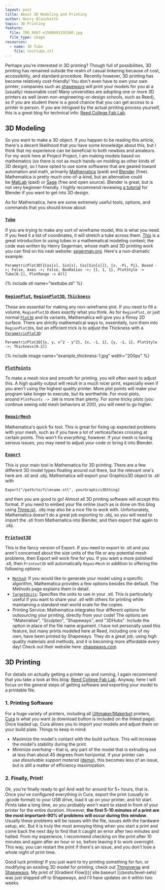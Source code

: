 ```yaml
---
layout: post
title: About 3D Modeling and Printing
author: Henry Blanchette
topic: 3D Printing
feature:
  file: IMG_9567-e1500091335360.jpg
  file_type: image
resources:
  - name: 3D Tube
    file: testtube.stl
---
```


Perhaps you're interested in 3D printing? Though full of possibilities, 3D printing has remained outside the realm of casual tinkering because of cost, accessibility, and standard procedure. Recently however, 3D printing has become relatively cost-friendly! You don't even have to own your own printer; companies such as [shapeways](http://www.shapeways.com/) will print your models for you at a (usually) reasonable cost! Many universities are adopting one or more 3D printers as well (even non-engineering-or-design schools, such as Reed), so if you are student there is a good chance that you can get access to a printer in person. If you are intrigued by the actual printing process yourself, this is a great blog for technical info: [Reed College Fab Lab](http://blogs.reed.edu/digital-fabs/2015/02/02/welcome-to-the-fab-lab/).<!--more-->

## 3D Modeling

So you want to make a 3D object. If you happen to be reading this article, there's a decent likelihood that you have some knowledge about this, but I think that my experience can be beneficial to both newbies and amateurs. For my work here at Project Project, I am making models based on mathematics (so there is not as much hands-on molding as other kinds of 3D design), so I have opted to use some softwares that are geared toward automation and math, primarily [Mathematica](http://www.wolfram.com/mathematica/) (paid) and [Blender](https://www.blender.org/) (free). Mathematica is pretty much one-of-a-kind, but an alternative could be <a href="https://www.mathworks.com/products/matlab.html">MatLab</a> (paid) or <a href="http://www.sagemath.org/">Sage</a> (free and open source). Blender is great, but is not very beginner-friendly. I highly recommend reviewing <a href="https://www.blenderguru.com/tutorials/blender-beginner-tutorial-series">a tutorial</a> for Blender if you want to get into 3D design.

As for Mathematica, here are some extremely useful tools, options, and commands that you should know about:

### [`Tube`](http://reference.wolfram.com/language/ref/Tube.html)

If you are trying to make any sort of wireframe model, this is what you need. If you feed it a list of coordinates, it will stretch a tube across them. <a href="https://math.okstate.edu/people/segerman/papers/3d_printed_visualisation.pdf">This</a> is a great introduction to using tubes in a mathematical modeling context; the code was written by Henry Segerman, whose math and 3D printing work you can find on his neat website: <a href="http://www.segerman.org/">segerman.org</a>. Here's a non-dramatic example:

```
ParametricPlot3D[{Cos[x], Sin[x], Cos[Sin[x]]}, {x, -Pi, Pi}, Boxed ->; False, Axes ->; False, BoxRatios ->; {1, 1, 1}, PlotStyle -> Tube[0.1], PlotRange -> All]
```

{% include stl name="testtube.stl" %}

### [`RegionPlot`](http://reference.wolfram.com/language/ref/RegionPlot.html), [`RegionPlot3D`](http://reference.wolfram.com/language/ref/RegionPlot3D.html), [`Thickness`](http://reference.wolfram.com/language/ref/Thickness.html.en)

These are essential for making any non-wireframe plot. If you need to fill a volume, `RegionPlot3D` does exactly what you think. As for `RegionPlot`, or just normal [`Plot3D`](http://reference.wolfram.com/language/ref/Plot3D.html) and its variants, Mathematica will give you a flimsy 2D surface. There are strictly mathematical ways to, essentially, turn them into `RegionPlot3D`s, but an efficient trick is to adjust the Thickness with a [`ParametricPlot3D`](http://reference.wolfram.com/language/ref/ParametricPlot3D.html):

```
ParametricPlot3D[{x, y, x^2 - y^2}, {x, -1, 1}, {y, -1, 1}, PlotStyle ->; Thickness[0.2]]
```

{% include image name="example_thickness-1.jpg" width="200px" %}

### [`PlotPoints`](http://reference.wolfram.com/language/ref/PlotPoints.html)

To make a mesh nice and smooth for printing, you will often want to adjust this. A high quality output will result in a much nicer print, especially even if you aren't using the highest quality printer. More plot points will make your program take longer to execute, but its worthwhile. For most plots, around `PlotPoints -> 200` is more than plenty. For some tricky plots (you continue seeing odd mesh behaviors at 200), you will need to go higher.

### [`RepairMesh`](http://reference.wolfram.com/language/ref/RepairMesh.html)

Mathematica's quick fix tool. This is great for fixing up expected problems with your mesh, such as if you have a lot of vertices/faces crossing at certain points. This won't fix <em>everything</em>, however. If your mesh is having serious issues, you may need to adjust your code or bring it into Blender.

### [`Export`](http://reference.wolfram.com/language/ref/Export.html)

This is your main tool in Mathematica for 3D printing. There are a few different 3D model types floating around out there, but the relevant one's here are .stl and .obj. Mathematica will export your Graphics3D object to .stl with

```
Export["/path/to/filename.stl", yourGraphics3Dthing]
```

and then you are good to go! Almost all 3D printing software will accept this format. If you need to embed your file online (such as is done on this blog using [Three.js](https://threejs.org/)), .obj may also be a nice file to work with. Unfortunately, Mathematica doesn't do a great job exporting to .obj, so you will need to import the .stl from Mathematica into Blender, and then export that again to .obj.

### [`Printout3D`](http://reference.wolfram.com/language/ref/Printout3D.html.en)

This is the fancy version of Export. If you need to export to .stl and you aren't concerned about the size units of the file or any potential mesh problems, then Export will work fine for you. If you want a more polished .stl, then `Printout3D` will automatically `RepairMesh` in addition to offering the following options:

- [`Method`](http://reference.wolfram.com/language/ref/Method.html): If you would like to generate your model using a specific algorithm, Mathematica provides a few options besides the default. The Methods page explains them in detail.
- [`TargetUnits`](http://reference.wolfram.com/language/ref/TargetUnits.html): Specifies the units to use in your .stl. This is particularly useful if you want to share your .stl with others for printing while maintaining a standard real-world scale for the copies.
- Printing Service: Mathematica integrates four different options for outsourcing your printing, directly from your code! The options are "IMaterialise", "Sculpteo", "Shapeways", and "3DHubs". Include the option in place of the file name argument. I have not personally used this feature, but many prints modeled here at Reed, including one of my own, have been printed by Shapeways. They do a great job, using high quality materials and methods, and it is becoming more affordable every day! Check out their website here: <a href="http://www.shapeways.com/">shapeways.com</a>

## 3D Printing

For details on actually getting a printer up and running, I again recommend that you take a look at this blog: <a href="http://blogs.reed.edu/digital-fabs/2015/02/02/welcome-to-the-fab-lab/">Reed College Fab Lab</a>. Anyway, here I will focus on the general steps of getting software and exporting your model to a printable file.

### 1. Printing Software

For a huge variety of printers, including all <a href="https://ultimaker.com/">Ultimaker/Makerbot</a> printers, <a href="https://ultimaker.com/en/products/cura-software">Cura</a> is what you want (a download button is included on the linked page). Once loaded up, Cura allows you to import your models and adjust them on your build plate. Things to keep in mind:

- Maximize the model's contact with the build surface. This will increase the model's stability during the print.
- Minimize <em>overhang</em> – that is, any part of the model that is extruding out at less than about 45 degrees from horizontal. If your printer can use <em>dissolvable support material</em> (<a href="https://www.youtube.com/watch?v=G4HWzoBPA7Y">demo</a>), this becomes less of an issue, but is still a matter of efficiency maximization.

### 2. Finally, Print!

Ok, you're finally ready to go! And wait for around for 5+ hours, that is. Once you've configured everything in Cura, export the print (usually in .gcode format) to your USB drive, load it up on your printer, and hit start. Prints take a long time, so you probably won't want to stand in front of your printer for the entire duration. However, __the first 5-10 minutes of a print are the most important–90% of problems will occur during this window__. Usually these problems will be issues with the file, issues with the hardware setup, etc. But it is truly the most annoying thing when you start a print and come back the next day to find that it caught an error after two minutes and halted. From my experience, I recommend checking on the print after 10 minutes and again after an hour or so, before leaving it to work overnight. This way, you can restart the print if there's an issue, and you don't lose a whole night of print time.

Good luck printing! If you just want to try printing something for fun, or modifying an existing 3D model for printing, check out <a href="https://www.thingiverse.com/">Thingiverse</a> and <a href="https://www.shapeways.com/">Shapeways</a>. My print of [Gradient Flow]({{ site.baseurl }}/posts/level-sets) was just shipped off to Shapeways, and I'll have updates on it within two weeks.
